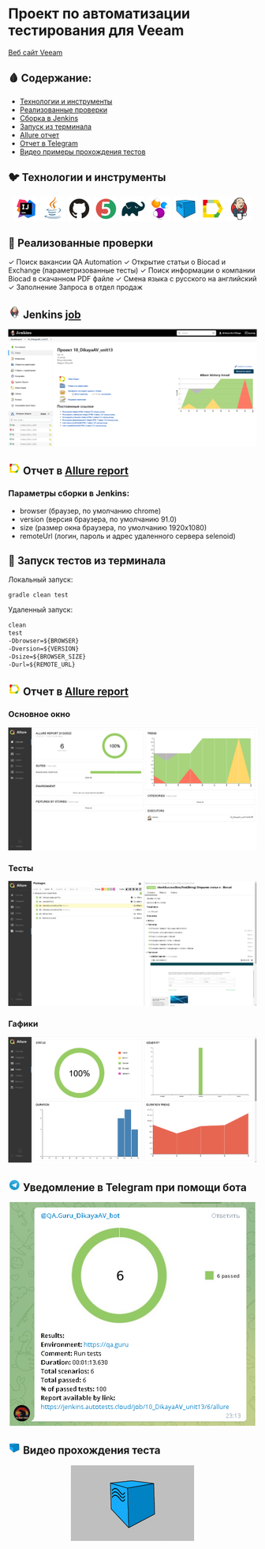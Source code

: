 # Проект по автоматизации тестирования для Veeam
<a target="_blank" href="https://www.veeam.com/ru/">Веб сайт Veeam</a>

## :drop_of_blood: Содержание:

- [Технологии и инструменты](#earth_africa-технологии-и-инструменты)
- [Реализованные проверки](#earth_africa-Реализованные-проверки)
- [Сборка в Jenkins](#earth_africa-Jenkins-job)
- [Запуск из терминала](#earth_africa-Запуск-тестов-из-терминала)
- [Allure отчет](#earth_africa-Allure-отчет)
- [Отчет в Telegram](#earth_africa-Уведомление-в-Telegram-при-помощи-бота)
- [Видео примеры прохождения тестов](#earth_africa-Примеры-видео-о-прохождении-тестов)

## :bird: Технологии и инструменты

<p align="center">
<a href="https://www.jetbrains.com/idea/"><img src="images/logo/Idea.svg" width="50" height="50"  alt="IDEA"/></a>
<a href="https://www.java.com/"><img src="images/logo/Java.svg" width="50" height="50"  alt="Java"/></a>
<a href="https://github.com/"><img src="images/logo/GitHub.svg" width="50" height="50"  alt="Github"/></a>
<a href="https://junit.org/junit5/"><img src="images/logo/Junit5.svg" width="50" height="50"  alt="JUnit 5"/></a>
<a href="https://gradle.org/"><img src="images/logo/Gradle.svg" width="50" height="50"  alt="Gradle"/></a>
<a href="https://selenide.org/"><img src="images/logo/Selenide.svg" width="50" height="50"  alt="Selenide"/></a>
<a href="https://aerokube.com/selenoid/"><img src="images/logo/Selenoid.svg" width="50" height="50"  alt="Selenoid"/></a>
<a href="https://github.com/allure-framework/allure2"><img src="images/logo/Allure.svg" width="50" height="50"  alt="Allure"/></a>
<a href="https://www.jenkins.io/"><img src="images/logo/Jenkins.svg" width="50" height="50"  alt="Jenkins"/></a>
</p>

## :closed_book: Реализованные проверки

✓ Поиск вакансии QA Automation
✓ Открытие статьи о Biocad и Exchange (параметризованные тесты)
✓ Поиск информации о компании Biocad в скачанном PDF файле
✓ Смена языка с русского на английский
✓ Заполнение Запроса в отдел продаж

## <img src="images/logo/Jenkins.svg" width="25" height="25"  alt="Jenkins"/></a> Jenkins <a target="_blank" href="https://jenkins.autotests.cloud/job/10_DikayaAV_unit13/"> job </a>
<p align="center">
<a href="https://jenkins.autotests.cloud/job/10_DikayaAV_unit13/"><img src="images/screens/Screenshot_522.png" alt="Jenkins"/></a>
</p>

## <img src="images/logo/Allure.svg" width="25" height="25"  alt="Allure"/></a> Отчет в <a target="_blank" href="https://jenkins.autotests.cloud/job/10_DikayaAV_unit13/allure/">Allure report</a>

### Параметры сборки в Jenkins:

- browser (браузер, по умолчанию chrome)
- version (версия браузера, по умолчанию 91.0)
- size (размер окна браузера, по умолчанию 1920x1080)
- remoteUrl (логин, пароль и адрес удаленного сервера selenoid)

## :japanese_ogre: Запуск тестов из терминала

Локальный запуск:
```
gradle clean test
```

Удаленный запуск:
```
clean
test
-Dbrowser=${BROWSER}
-Dversion=${VERSION}
-Dsize=${BROWSER_SIZE}
-Durl=${REMOTE_URL}
```

## <img src="images/logo/Allure.svg" width="25" height="25"  alt="Allure"/></a> Отчет в <a target="_blank" href="https://jenkins.autotests.cloud/job/10_DikayaAV_unit13/allure/">Allure report</a>

### Основное окно

<p align="center">
<img title="Allure Overview Dashboard" src="images/screens/Screenshot_523.png">
</p>

### Тесты

<p align="center">
<img title="Allure Tests" src="images/screens/Screenshot_524.png">
</p>

### Гафики

<p align="center">
<img title="Allure Graphics" src="images/screens/Screenshot_525.png">
</p>

## <img src="images/logo/Telegram.svg" width="25" height="25"  alt="Allure"/></a> Уведомление в Telegram при помощи бота

<p align="center">
<img title="Allure Overview Dashboard" src="images/screens/Screenshot_528.png" >
</p>


## <img src="images/logo/Selenoid.svg" width="25" height="25"  alt="Allure"/></a> Видео прохождения теста

<p align="center">
<img title="Selenoid Video" src="images/gif/видео.gif" width="250" height="153"  alt="video"> 
</p>
